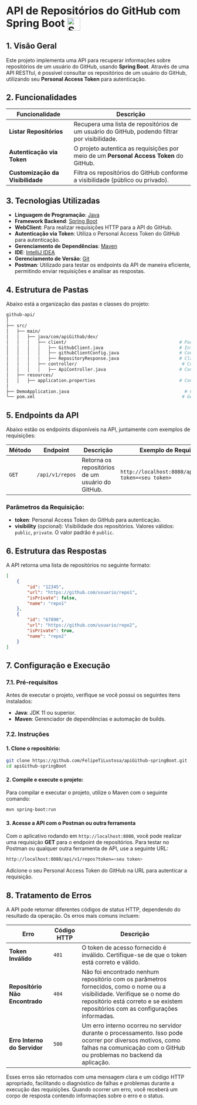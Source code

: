 # API de Repositórios do GitHub com Spring Boot <img src="https://skillicons.dev/icons?i=spring,java" alt="Spring Boot and Java Icon" style="vertical-align: middle; height: 35px;"/>

## 1. Visão Geral

Este projeto implementa uma API para recuperar informações sobre repositórios de um usuário do GitHub, usando **Spring Boot**. Através de uma API RESTful, é possível consultar os repositórios de um usuário do GitHub, utilizando seu **Personal Access Token** para autenticação.

## 2. Funcionalidades

| Funcionalidade                  | Descrição                                                                 |
|---------------------------------|---------------------------------------------------------------------------|
| **Listar Repositórios**         | Recupera uma lista de repositórios de um usuário do GitHub, podendo filtrar por visibilidade. |
| **Autenticação via Token**      | O projeto autentica as requisições por meio de um **Personal Access Token** do GitHub. |
| **Customização da Visibilidade** | Filtra os repositórios do GitHub conforme a visibilidade (público ou privado). |

## 3. Tecnologias Utilizadas

- **Linguagem de Programação**: [Java](https://www.java.com/)
- **Framework Backend**: [Spring Boot](https://spring.io/projects/spring-boot)
- **WebClient**: Para realizar requisições HTTP para a API do GitHub.
- **Autenticação via Token**: Utiliza o Personal Access Token do GitHub para autenticação.
- **Gerenciamento de Dependências**: [Maven](https://maven.apache.org/)
- **IDE**: [IntelliJ IDEA](https://www.jetbrains.com/idea/)
- **Gerenciamento de Versão**: [Git](https://git-scm.com/)
- **Postman**: Utilizado para testar os endpoints da API de maneira eficiente, permitindo enviar requisições e analisar as respostas.

## 4. Estrutura de Pastas

Abaixo está a organização das pastas e classes do projeto:

```bash
github-api/
│
├── src/
│   ├── main/
│   │   ├── java/com/apiGithab/dev/
│   │   │   ├── client/                                           # Pacote contendo a lógica de comunicação com a API do GitHub
│   │   │   │   ├── GithubClient.java                             # Interface que define as chamadas à API do GitHub
│   │   │   │   ├── githubClientConfig.java                       # Configuração do WebClient para interagir com a API GitHub
│   │   │   │   ├── RepositoryResponse.java                       # Classe que representa a resposta da API de repositórios do GitHub
│   │   │   ├── controller/                                        # Controladores REST
│   │   │   │   ├── ApiController.java                            # Controlador para lidar com as requisições da API
│   ├── resources/
│   │   ├── application.properties                                # Configurações do Spring Boot
│
├── DemoApplication.java                                            # Classe principal que inicia a aplicação
└── pom.xml                                                        # Gerenciador de dependências do projeto
```

## 5. Endpoints da API

Abaixo estão os endpoints disponíveis na API, juntamente com exemplos de requisições:

| **Método** | **Endpoint**     | **Descrição**                                          | **Exemplo de Requisição**                                      |
|------------|------------------|--------------------------------------------------------|---------------------------------------------------------------|
| `GET`      | `/api/v1/repos`  | Retorna os repositórios de um usuário do GitHub.       | `http://localhost:8080/api/v1/repos?token=<seu token>`   |

### Parâmetros da Requisição:
* **token**: Personal Access Token do GitHub para autenticação.
* **visibility** (opcional): Visibilidade dos repositórios. Valores válidos: `public`, `private`. O valor padrão é `public`.

## 6. Estrutura das Respostas

A API retorna uma lista de repositórios no seguinte formato:

```json
[
    {
        "id": "12345",
        "url": "https://github.com/usuario/repo1",
        "isPrivate": false,
        "name": "repo1"
    },
    {
        "id": "67890",
        "url": "https://github.com/usuario/repo2",
        "isPrivate": true,
        "name": "repo2"
    }
]
```
## 7. Configuração e Execução

### 7.1. Pré-requisitos

Antes de executar o projeto, verifique se você possui os seguintes itens instalados:

* **Java**: JDK 11 ou superior.
* **Maven**: Gerenciador de dependências e automação de builds.

### 7.2. Instruções

#### 1. Clone o repositório:

```bash
git clone https://github.com/FelipeTiLustosa/apiGithub-springBoot.git
cd apiGithub-springBoot
```
#### 2. Compile e execute o projeto:

Para compilar e executar o projeto, utilize o Maven com o seguinte comando:

```bash
mvn spring-boot:run
```
#### 3. Acesse a API com o Postman ou outra ferramenta

Com o aplicativo rodando em `http://localhost:8080`, você pode realizar uma requisição **GET** para o endpoint de repositórios. Para testar no Postman ou qualquer outra ferramenta de API, use a seguinte URL:

```bash
http://localhost:8080/api/v1/repos?token=<seu token>
```
Adicione o seu Personal Access Token do GitHub na URL para autenticar a requisição.
## 8. Tratamento de Erros

A API pode retornar diferentes códigos de status HTTP, dependendo do resultado da operação. Os erros mais comuns incluem:

| **Erro** | **Código HTTP** | **Descrição** |
| --- | --- | --- |
| **Token Inválido** | `401` | O token de acesso fornecido é inválido. Certifique-se de que o token está correto e válido. |
| **Repositório Não Encontrado** | `404` | Não foi encontrado nenhum repositório com os parâmetros fornecidos, como o nome ou a visibilidade. Verifique se o nome do repositório está correto e se existem repositórios com as configurações informadas. |
| **Erro Interno do Servidor** | `500` | Um erro interno ocorreu no servidor durante o processamento. Isso pode ocorrer por diversos motivos, como falhas na comunicação com o GitHub ou problemas no backend da aplicação. |

Esses erros são retornados com uma mensagem clara e um código HTTP apropriado, facilitando o diagnóstico de falhas e problemas durante a execução das requisições. Quando ocorrer um erro, você receberá um corpo de resposta contendo informações sobre o erro e o status.
